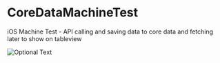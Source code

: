 # CoreDataMachineTest
iOS Machine Test - API calling and saving data to core data and fetching later to show on tableview

![Optional Text](../main/img.png)
